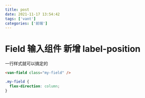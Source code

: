 ```yaml
---
title: post
date: 2021-11-17 13:54:42
tags: ['vant']
categories: ['前端']
---
```


# Field 输入组件 新增 label-position

一行样式就可以搞定的

```html
<van-field class="my-field" />
```

```css
.my-field {
  flex-direction: column;
}
```
